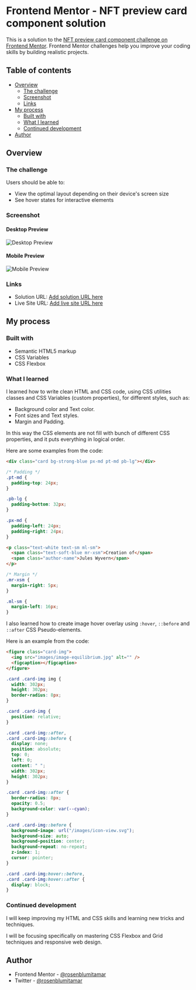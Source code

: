# Frontend Mentor - NFT preview card component solution

This is a solution to the [NFT preview card component challenge on Frontend Mentor](https://www.frontendmentor.io/challenges/nft-preview-card-component-SbdUL_w0U). Frontend Mentor challenges help you improve your coding skills by building realistic projects.

## Table of contents

- [Overview](#overview)
  - [The challenge](#the-challenge)
  - [Screenshot](#screenshot)
  - [Links](#links)
- [My process](#my-process)
  - [Built with](#built-with)
  - [What I learned](#what-i-learned)
  - [Continued development](#continued-development)
- [Author](#author)

## Overview

### The challenge

Users should be able to:

- View the optimal layout depending on their device's screen size
- See hover states for interactive elements

### Screenshot

#### Desktop Preview

![Desktop Preview](images/desktop-preview.png)

#### Mobile Preview

![Mobile Preview](images/mobile-preview.png)

### Links

- Solution URL: [Add solution URL here](https://your-solution-url.com)
- Live Site URL: [Add live site URL here](https://your-live-site-url.com)

## My process

### Built with

- Semantic HTML5 markup
- CSS Variables
- CSS Flexbox

### What I learned

I learned how to write clean HTML and CSS code, using CSS utilities classes and CSS Variables (custom properties), for different styles, such as:

- Background color and Text color.
- Font sizes and Text styles.
- Margin and Padding.

In this way the CSS elements are not fill with bunch of different CSS properties, and it puts everything in logical order.

Here are some examples from the code:

```html
<div class="card bg-strong-blue px-md pt-md pb-lg"></div>
```

```css
/* Padding */
.pt-md {
  padding-top: 24px;
}

.pb-lg {
  padding-bottom: 32px;
}

.px-md {
  padding-left: 24px;
  padding-right: 24px;
}
```

```html
<p class="text-white text-sm ml-sm">
  <span class="text-soft-blue mr-xsm">Creation of</span>
  <span class="author-name">Jules Wyvern</span>
</p>
```

```css
/* Margin */
.mr-xsm {
  margin-right: 5px;
}

.ml-sm {
  margin-left: 16px;
}
```

I also learned how to create image hover overlay using `:hover`, `::before` and `::after` CSS Pseudo-elements.

Here is an example from the code:

```html
<figure class="card-img">
  <img src="images/image-equilibrium.jpg" alt="" />
  <figcaption></figcaption>
</figure>
```

```css
.card .card-img img {
  width: 302px;
  height: 302px;
  border-radius: 8px;
}

.card .card-img {
  position: relative;
}

.card .card-img::after,
.card .card-img::before {
  display: none;
  position: absolute;
  top: 0;
  left: 0;
  content: " ";
  width: 302px;
  height: 302px;
}

.card .card-img::after {
  border-radius: 8px;
  opacity: 0.5;
  background-color: var(--cyan);
}

.card .card-img::before {
  background-image: url("/images/icon-view.svg");
  background-size: auto;
  background-position: center;
  background-repeat: no-repeat;
  z-index: 1;
  cursor: pointer;
}

.card .card-img:hover::before,
.card .card-img:hover::after {
  display: block;
}
```

### Continued development

I will keep improving my HTML and CSS skills and learning new tricks and techniques.

I will be focusing specifically on mastering CSS Flexbox and Grid techniques and responsive web design.

## Author

- Frontend Mentor - [@rosenblumitamar](https://www.frontendmentor.io/profile/rosenblumitamar)
- Twitter - [@rosenblumitamar](https://x.com/ItamarRosenblum)
